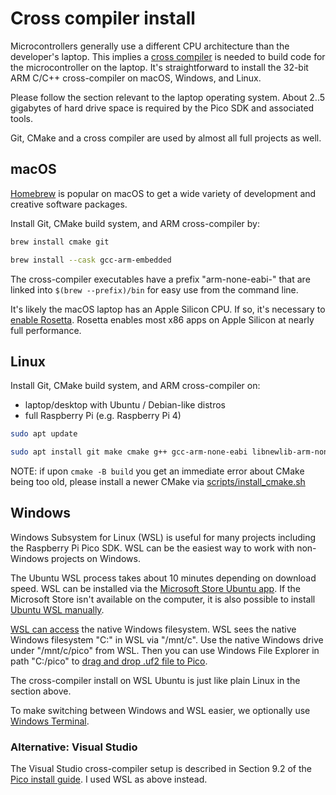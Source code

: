 # Cross compiler install

Microcontrollers generally use a different CPU architecture than the developer's laptop.
This implies a
[cross compiler](https://en.wikipedia.org/wiki/Cross_compiler)
is needed to build code for the microcontroller on the laptop.
It's straightforward to install the 32-bit ARM C/C++ cross-compiler on macOS, Windows, and Linux.

Please follow the section relevant to the laptop operating system.
About 2..5 gigabytes of hard drive space is required by the Pico SDK and associated tools.

Git, CMake and a cross compiler are used by almost all full projects as well.

## macOS

[Homebrew](https://brew.sh)
is popular on macOS to get a wide variety of development and creative software packages.

Install Git, CMake build system, and ARM cross-compiler by:

```sh
brew install cmake git

brew install --cask gcc-arm-embedded
```

The cross-compiler executables have a prefix "arm-none-eabi-" that are linked into `$(brew --prefix)/bin` for easy use from the command line.

It's likely the macOS laptop has an Apple Silicon CPU.
If so, it's necessary to
[enable Rosetta](https://support.apple.com/en-us/HT211861).
Rosetta enables most x86 apps on Apple Silicon at nearly full performance.

## Linux

Install Git, CMake build system, and ARM cross-compiler on:

* laptop/desktop with Ubuntu / Debian-like distros
* full Raspberry Pi (e.g. Raspberry Pi 4)

```sh
sudo apt update

sudo apt install git make cmake g++ gcc-arm-none-eabi libnewlib-arm-none-eabi libstdc++-arm-none-eabi-newlib
```

NOTE: if upon `cmake -B build` you get an immediate error about CMake being too old,
please install a newer CMake via
[scripts/install_cmake.sh](../scripts/install_cmake.sh)

## Windows

Windows Subsystem for Linux (WSL) is useful for many projects including the Raspberry Pi Pico SDK.
WSL can be the easiest way to work with non-Windows projects on Windows.

The Ubuntu WSL process takes about 10 minutes depending on download speed.
WSL can be installed via the
[Microsoft Store Ubuntu app](https://apps.microsoft.com/store/detail/ubuntu/9PDXGNCFSCZV).
If the Microsoft Store isn't available on the computer, it is also possible to install [Ubuntu WSL manually](https://docs.microsoft.com/en-us/windows/wsl/install).

[WSL can access](https://docs.microsoft.com/en-us/windows/wsl/filesystems)
the native Windows filesystem.
WSL sees the native Windows filesystem "C:" in WSL via "/mnt/c".
Use the native Windows drive under "/mnt/c/pico" from WSL.
Then you can use Windows File Explorer in path "C:/pico" to
[drag and drop .uf2 file to Pico](./upload.md).

The cross-compiler install on WSL Ubuntu is just like plain Linux in the section above.

To make switching between Windows and WSL easier, we optionally use
[Windows Terminal](https://docs.microsoft.com/en-us/windows/terminal/install).

### Alternative: Visual Studio

The Visual Studio cross-compiler setup is described in Section 9.2 of the
[Pico install guide](https://datasheets.raspberrypi.com/pico/getting-started-with-pico.pdf).
I used WSL as above instead.
